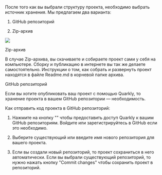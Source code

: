 После того как вы выбрали структуру проекта, необходимо выбрать источник хранения. Мы предлагаем два варианта:

1.  GitHub репозиторий
    
2.  Zip-архив
    

![](https://uploads.quarkly.io/landing/docs-interface-context-menu.png)

Zip-архив

В случае Zip-архива, вы скачиваете и собираете проект сами у себя на компьютере. Сборку и публикацию в интернете вы так же делаете самостоятельно. Инструкции о том, как собрать и развернуть проект находятся в файле Readme.md в корневой папке архива.

GitHub репозиторий

Если вы хотите опубликовать ваш проект с помощью Quarkly, то хранение проекта в вашем GitHub репозитории — необходимость.

Как отправить код проекта в GitHub репозиторий:

1.  Нажмите на кнопку "" чтобы предоставить доступ Quarkly к вашим GitHub репозиториям. Войдите или зарегистрируйтесь в GitHub если это необходимо.
    
2.  Выберите существующий или введите имя нового репозитория для вашего проекта.
    
3.  Если вы создали новый репозиторий, то проект сохраниться в него автоматически. Если вы выбрали существующий репозиторий, то нужно нажать кнопку "Commit changes" чтобы сохранить проект в репозиторий.